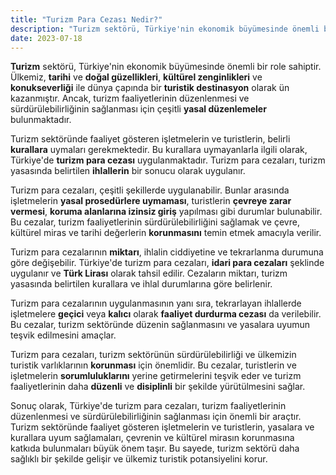 ```yaml
---
title: "Turizm Para Cezası Nedir?"
description: "Turizm sektörü, Türkiye'nin ekonomik büyümesinde önemli bir role sahiptir."
date: 2023-07-18
---
```


**Turizm** sektörü, Türkiye'nin ekonomik büyümesinde önemli bir role sahiptir. Ülkemiz, **tarihi** ve **doğal
güzellikleri**, **kültürel zenginlikleri** ve **konukseverliği** ile dünya çapında bir **turistik destinasyon** olarak
ün kazanmıştır. Ancak, turizm faaliyetlerinin düzenlenmesi ve sürdürülebilirliğinin sağlanması için çeşitli **yasal
düzenlemeler** bulunmaktadır.

Turizm sektöründe faaliyet gösteren işletmelerin ve turistlerin, belirli **kurallara** uymaları gerekmektedir. Bu
kurallara uymayanlarla ilgili olarak, Türkiye'de **turizm para cezası** uygulanmaktadır. Turizm para cezaları, turizm
yasasında belirtilen **ihlallerin** bir sonucu olarak uygulanır.

Turizm para cezaları, çeşitli şekillerde uygulanabilir. Bunlar arasında işletmelerin **yasal prosedürlere uymaması**,
turistlerin **çevreye zarar vermesi**, **koruma alanlarına izinsiz giriş** yapılması gibi durumlar bulunabilir. Bu
cezalar, turizm faaliyetlerinin sürdürülebilirliğini sağlamak ve çevre, kültürel miras ve tarihi değerlerin
**korunmasını** temin etmek amacıyla verilir.

Turizm para cezalarının **miktarı**, ihlalin ciddiyetine ve tekrarlanma durumuna göre değişebilir. Türkiye'de turizm
para cezaları, **idari para cezaları** şeklinde uygulanır ve **Türk Lirası** olarak tahsil edilir. Cezaların miktarı,
turizm yasasında belirtilen kurallara ve ihlal durumlarına göre belirlenir.

Turizm para cezalarının uygulanmasının yanı sıra, tekrarlayan ihlallerde işletmelere **geçici** veya **kalıcı** olarak
**faaliyet durdurma cezası** da verilebilir. Bu cezalar, turizm sektöründe düzenin sağlanmasını ve yasalara uyumun teşvik
edilmesini amaçlar.

Turizm para cezaları, turizm sektörünün sürdürülebilirliği ve ülkemizin turistik varlıklarının **korunması** için
önemlidir. Bu cezalar, turistlerin ve işletmelerin **sorumluluklarını** yerine getirmelerini teşvik eder ve turizm
faaliyetlerinin daha **düzenli** ve **disiplinli** bir şekilde yürütülmesini sağlar.

Sonuç olarak, Türkiye'de turizm para cezaları, turizm faaliyetlerinin düzenlenmesi ve sürdürülebilirliğinin sağlanması
için önemli bir araçtır. Turizm sektöründe faaliyet gösteren işletmelerin ve turistlerin, yasalara ve kurallara uyum
sağlamaları, çevrenin ve kültürel mirasın korunmasına katkıda bulunmaları büyük önem taşır. Bu sayede, turizm sektörü
daha sağlıklı bir şekilde gelişir ve ülkemiz turistik potansiyelini korur.
